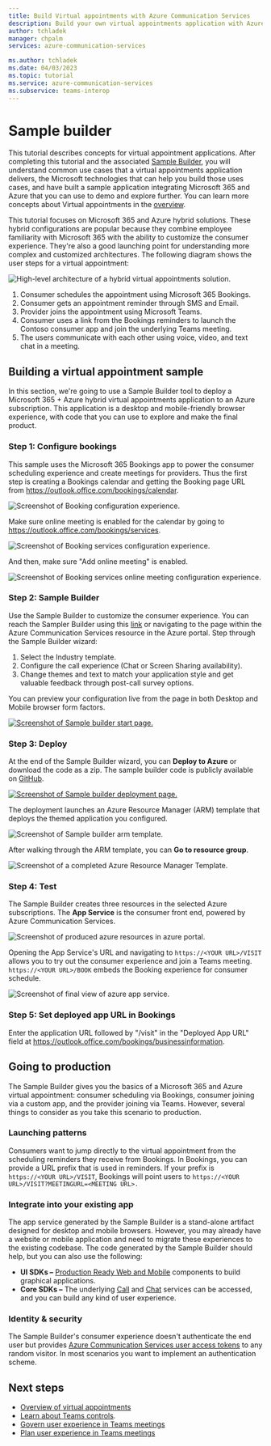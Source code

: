 ```yaml
---
title: Build Virtual appointments with Azure Communication Services
description: Build your own virtual appointments application with Azure Communication Services
author: tchladek
manager: chpalm
services: azure-communication-services

ms.author: tchladek
ms.date: 04/03/2023
ms.topic: tutorial
ms.service: azure-communication-services
ms.subservice: teams-interop
---
```


# Sample builder

This tutorial describes concepts for virtual appointment applications. After completing this tutorial and the associated [Sample Builder](https://aka.ms/acs-sample-builder), you will understand common use cases that a virtual appointments application delivers, the Microsoft technologies that can help you build those uses cases, and have built a sample application integrating Microsoft 365 and Azure that you can use to demo and explore further. You can learn more concepts about Virtual appointments in the [overview](../../concepts/interop/virtual-visits/overview.md).

This tutorial focuses on Microsoft 365 and Azure hybrid solutions. These hybrid configurations are popular because they combine employee familiarity with Microsoft 365 with the ability to customize the consumer experience. They're also a good launching point for understanding more complex and customized architectures. The following diagram shows the user steps for a virtual appointment:

![High-level architecture of a hybrid virtual appointments solution.](../media/virtual-visits/virtual-visit-arch.svg)
1. Consumer schedules the appointment using Microsoft 365 Bookings.
2. Consumer gets an appointment reminder through SMS and Email.
3. Provider joins the appointment using Microsoft Teams.
4. Consumer uses a link from the Bookings reminders to launch the Contoso consumer app and join the underlying Teams meeting.
5. The users communicate with each other using voice, video, and text chat in a meeting.

## Building a virtual appointment sample
In this section, we're going to use a Sample Builder tool to deploy a Microsoft 365 + Azure hybrid virtual appointments application to an Azure subscription. This application is a desktop and mobile-friendly browser experience, with code that you can use to explore and make the final product. 

### Step 1: Configure bookings

This sample uses the Microsoft 365 Bookings app to power the consumer scheduling experience and create meetings for providers. Thus the first step is creating a Bookings calendar and getting the Booking page URL from https://outlook.office.com/bookings/calendar.

![Screenshot of Booking configuration experience.](../media/virtual-visits/bookings-url.png)

Make sure online meeting is enabled for the calendar by going to https://outlook.office.com/bookings/services.

![Screenshot of Booking services configuration experience.](../media/virtual-visits/bookings-services.png)

And then, make sure "Add online meeting" is enabled.

![Screenshot of Booking services online meeting configuration experience.](../media/virtual-visits/bookings-services-online-meeting.png)


### Step 2: Sample Builder
Use the Sample Builder to customize the consumer experience. You can reach the Sampler Builder using this [link](https://aka.ms/acs-sample-builder) or navigating to the page within the Azure Communication Services resource in the Azure portal. Step through the Sample Builder wizard:
1. Select the Industry template.
1. Configure the call experience (Chat or Screen Sharing availability).
1. Change themes and text to match your application style and get valuable feedback through post-call survey options.

You can preview your configuration live from the page in both Desktop and Mobile browser form factors.

[ ![Screenshot of Sample builder start page.](../media/virtual-visits/sample-builder-themes.png)](../media/virtual-visits/sample-builder-themes.png#lightbox)


### Step 3: Deploy
At the end of the Sample Builder wizard, you can **Deploy to Azure** or download the code as a zip. The sample builder code is publicly available on [GitHub](https://github.com/Azure-Samples/communication-services-virtual-visits-js).

[ ![Screenshot of Sample builder deployment page.](../media/virtual-visits/sample-builder-landing.png)](../media/virtual-visits/sample-builder-landing.png#lightbox)

The deployment launches an Azure Resource Manager (ARM) template that deploys the themed application you configured.

![Screenshot of Sample builder arm template.](../media/virtual-visits/sample-builder-arm.png)

After walking through the ARM template, you can **Go to resource group**.

![Screenshot of a completed Azure Resource Manager Template.](../media/virtual-visits/azure-complete-deployment.png)

### Step 4: Test
The Sample Builder creates three resources in the selected Azure subscriptions. The **App Service** is the consumer front end, powered by Azure Communication Services.

![Screenshot of produced azure resources in azure portal.](../media/virtual-visits/azure-resources.png)

Opening the App Service's URL and navigating to `https://<YOUR URL>/VISIT` allows you to try out the consumer experience and join a Teams meeting. `https://<YOUR URL>/BOOK` embeds the Booking experience for consumer schedule.

![Screenshot of final view of azure app service.](../media/virtual-visits/azure-resource-final.png)

### Step 5: Set deployed app URL in Bookings 

Enter the application URL followed by "/visit" in the "Deployed App URL" field at https://outlook.office.com/bookings/businessinformation.

## Going to production
The Sample Builder gives you the basics of a Microsoft 365 and Azure virtual appointment: consumer scheduling via Bookings, consumer joining via a custom app, and the provider joining via Teams. However, several things to consider as you take this scenario to production.

### Launching patterns
Consumers want to jump directly to the virtual appointment from the scheduling reminders they receive from Bookings. In Bookings, you can provide a URL prefix that is used in reminders. If your prefix is `https://<YOUR URL>/VISIT`, Bookings will point users to `https://<YOUR URL>/VISIT?MEETINGURL=<MEETING URL>.`

### Integrate into your existing app
The app service generated by the Sample Builder is a stand-alone artifact designed for desktop and mobile browsers. However, you may already have a website or mobile application and need to migrate these experiences to the existing codebase. The code generated by the Sample Builder should help, but you can also use the following:
-  **UI SDKs –** [Production Ready Web and Mobile](../../concepts/ui-library/ui-library-overview.md) components to build graphical applications.
-  **Core SDKs –** The underlying [Call](../../quickstarts/voice-video-calling/get-started-teams-interop.md) and [Chat](../../quickstarts/chat/meeting-interop.md) services can be accessed, and you can build any kind of user experience.

### Identity & security
The Sample Builder's consumer experience doesn't authenticate the end user but provides [Azure Communication Services user access tokens](../../quickstarts/identity/access-tokens.md) to any random visitor. In most scenarios you want to implement an authentication scheme.

## Next steps
- [Overview of virtual appointments](../../concepts/interop/virtual-visits/overview.md)
- [Learn about Teams controls](../../concepts/interop/guest/teams-administration.md).
- [Govern user experience in Teams meetings](../../concepts/interop/virtual-visits/govern-meeting-experience.md)
- [Plan user experience in Teams meetings](../../concepts/interop/virtual-visits/plan-user-experience.md)
